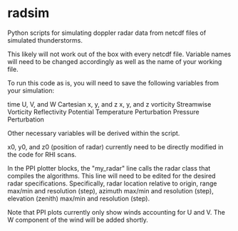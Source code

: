 # radsim
Python scripts for simulating doppler radar data from netcdf files of simulated thunderstorms.

This likely will not work out of the box with every netcdf file. Variable names will need to be changed accordingly as well as the name of your working file. 

To run this code as is, you will need to save the following variables from your simulation:

time
U, V, and W
Cartesian x, y, and z
x, y, and z vorticity
Streamwise Vorticity
Reflectivity
Potential Temperature Perturbation
Pressure Perturbation

Other necessary variables will be derived within the script.

x0, y0, and z0 (position of radar) currently need to be directly modified in the code for RHI scans. 

In the PPI plotter blocks, the "my_radar" line calls the radar class that compiles the algorithms. This line will need to be edited for the desired radar specifications. Specifically, radar location relative to origin, range max/min and resolution (step), azimuth max/min and resolution (step), elevation (zenith) max/min and resolution (step).

Note that PPI plots currently only show winds accounting for U and V. The W component of the wind will be added shortly.
